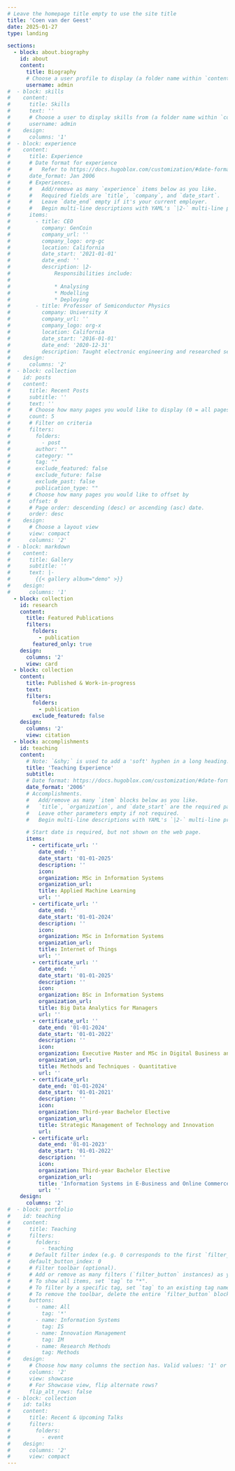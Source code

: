 ```yaml
---
# Leave the homepage title empty to use the site title
title: 'Coen van der Geest'
date: 2025-01-27
type: landing

sections:
  - block: about.biography
    id: about
    content:
      title: Biography
      # Choose a user profile to display (a folder name within `content/authors/`)
      username: admin
#  - block: skills
#    content:
#      title: Skills
#      text: ''
#      # Choose a user to display skills from (a folder name within `content/authors/`)
#      username: admin
#    design:
#      columns: '1'
#  - block: experience
#    content:
#      title: Experience
#      # Date format for experience
#      #   Refer to https://docs.hugoblox.com/customization/#date-format
#      date_format: Jan 2006
#      # Experiences.
#      #   Add/remove as many `experience` items below as you like.
#      #   Required fields are `title`, `company`, and `date_start`.
#      #   Leave `date_end` empty if it's your current employer.
#      #   Begin multi-line descriptions with YAML's `|2-` multi-line prefix.
#      items:
#        - title: CEO
#          company: GenCoin
#          company_url: ''
#          company_logo: org-gc
#          location: California
#          date_start: '2021-01-01'
#          date_end: ''
#          description: |2-
#              Responsibilities include:
#
#              * Analysing
#              * Modelling
#              * Deploying
#        - title: Professor of Semiconductor Physics
#          company: University X
#          company_url: ''
#          company_logo: org-x
#          location: California
#          date_start: '2016-01-01'
#          date_end: '2020-12-31'
#          description: Taught electronic engineering and researched semiconductor physics.
#    design:
#      columns: '2'
#  - block: collection
#    id: posts
#    content:
#      title: Recent Posts
#      subtitle: ''
#      text: ''
#      # Choose how many pages you would like to display (0 = all pages)
#      count: 5
#      # Filter on criteria
#      filters:
#        folders:
#          - post
#        author: ""
#        category: ""
#        tag: ""
#        exclude_featured: false
#        exclude_future: false
#        exclude_past: false
#        publication_type: ""
#      # Choose how many pages you would like to offset by
#      offset: 0
#      # Page order: descending (desc) or ascending (asc) date.
#      order: desc
#    design:
#      # Choose a layout view
#      view: compact
#      columns: '2'
#  - block: markdown
#    content:
#      title: Gallery
#      subtitle: ''
#      text: |-
#        {{< gallery album="demo" >}}
#    design:
#      columns: '1'
  - block: collection
    id: research
    content:
      title: Featured Publications
      filters:
        folders:
          - publication
        featured_only: true
    design:
      columns: '2'
      view: card
  - block: collection
    content:
      title: Published & Work-in-progress
      text:
      filters:
        folders:
          - publication
        exclude_featured: false
    design:
      columns: '2'
      view: citation
  - block: accomplishments
    id: teaching
    content:
      # Note: `&shy;` is used to add a 'soft' hyphen in a long heading.
      title: 'Teaching Experience'
      subtitle:
      # Date format: https://docs.hugoblox.com/customization/#date-format
      date_format: '2006'
      # Accomplishments.
      #   Add/remove as many `item` blocks below as you like.
      #   `title`, `organization`, and `date_start` are the required parameters.
      #   Leave other parameters empty if not required.
      #   Begin multi-line descriptions with YAML's `|2-` multi-line prefix.

      # Start date is required, but not shown on the web page.
      items:
        - certificate_url: ''
          date_end: ''
          date_start: '01-01-2025'
          description: ''
          icon: 
          organization: MSc in Information Systems
          organization_url: 
          title: Applied Machine Learning
          url: ''
        - certificate_url: ''
          date_end: ''
          date_start: '01-01-2024'
          description: ''
          icon: 
          organization: MSc in Information Systems
          organization_url: 
          title: Internet of Things
          url: ''
        - certificate_url: ''
          date_end: ''
          date_start: '01-01-2025'
          description: ''
          icon: 
          organization: BSc in Information Systems
          organization_url: 
          title: Big Data Analytics for Managers
          url: '' 
        - certificate_url: ''
          date_end: '01-01-2024'
          date_start: '01-01-2022'
          description: ''
          icon: 
          organization: Executive Master and MSc in Digital Business and Innovation
          organization_url: 
          title: Methods and Techniques - Quantitative
          url: ''
        - certificate_url: 
          date_end: '01-01-2024'
          date_start: '01-01-2021'
          description: ''
          icon: 
          organization: Third-year Bachelor Elective
          organization_url: 
          title: Strategic Management of Technology and Innovation
          url: 
        - certificate_url: 
          date_end: '01-01-2023'
          date_start: '01-01-2022'
          description: ''
          icon: 
          organization: Third-year Bachelor Elective
          organization_url: 
          title: 'Information Systems in E-Business and Online Commerce'
          url: ''
    design:
      columns: '2'
#  - block: portfolio
#    id: teaching
#    content:
#      title: Teaching
#      filters:
#        folders:
#          - teaching
#      # Default filter index (e.g. 0 corresponds to the first `filter_button` instance below).
#      default_button_index: 0
#      # Filter toolbar (optional).
#      # Add or remove as many filters (`filter_button` instances) as you like.
#      # To show all items, set `tag` to "*".
#      # To filter by a specific tag, set `tag` to an existing tag name.
#      # To remove the toolbar, delete the entire `filter_button` block.
#      buttons:
#        - name: All
#          tag: '*'
#        - name: Information Systems
#          tag: IS
#        - name: Innovation Management
#          tag: IM
#        - name: Research Methods
#          tag: Methods
#    design:
#      # Choose how many columns the section has. Valid values: '1' or '2'.
#      columns: '2'
#      view: showcase
#      # For Showcase view, flip alternate rows?
#      flip_alt_rows: false
#  - block: collection
#    id: talks
#    content:
#      title: Recent & Upcoming Talks
#      filters:
#        folders:
#          - event
#    design:
#      columns: '2'
#      view: compact
---
```

